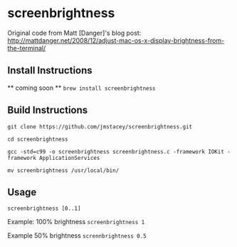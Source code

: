 screenbrightness
================

Original code from Matt [Danger]'s blog post: http://mattdanger.net/2008/12/adjust-mac-os-x-display-brightness-from-the-terminal/

Install Instructions
--------------------

** coming soon ** ```brew install screenbrightness```

Build Instructions
------------------

```shell
git clone https://github.com/jmstacey/screenbrightness.git

cd screenbrightness

gcc -std=c99 -o screenbrightness screenbrightness.c -framework IOKit -framework ApplicationServices

mv screenbrightness /usr/local/bin/
```

Usage
------------------
```screenbrightness [0..1]```

Example: 100% brightness
```screenbrightness 1```

Example 50% brightness
```scrennbrightness 0.5```